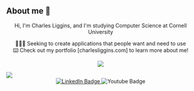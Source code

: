 
## About me 🦥
<p align="center">
  Hi, I'm Charles Liggins, and I'm studying Computer Science at Cornell University 
</p>
<div align="center">
  🧑🏽‍💻 Seeking to create applications that people want and need to use<br>
  ⌨️ Check out my portfolio [charlesliggins.com] to learn more about me!
  
</div>


<p align="center">
  <a href="https://skillicons.dev">
    <img src="https://skillicons.dev/icons?i=git,figma,swift,js,html,css,ts,python,tailwind,java,ocaml,c" />
  </a>
</p>



<img src="![](https://leetcard.jacoblin.cool/jacoblincool?font=Dancing_Script)" />
<div id="badges" align="center">
  <a href="https://www.linkedin.com/in/charles-liggins-31189b274/"> 
  <img src="https://img.shields.io/badge/LinkedIn-blue?style=for-the-badge&logo=linkedin&logoColor=white" alt="LinkedIn Badge"/>
  </a>
  <a href"https://www.youtube.com/@Xhetherr">
  <img src="https://img.shields.io/badge/YouTube-red?style=for-the-badge&logo=youtube&logoColor=white" alt="Youtube Badge"/>
  </a>
</div>
